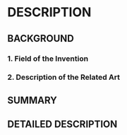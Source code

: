 # DESCRIPTION

## BACKGROUND

### 1. Field of the Invention

### 2. Description of the Related Art

## SUMMARY

## DETAILED DESCRIPTION

